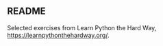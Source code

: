 ## README

Selected exercises from Learn Python the Hard Way,
<https://learnpythonthehardway.org/>.
